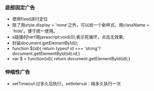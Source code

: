 ### 底部固定广告
- 使用fixed进行定位
- 除了用style.display = 'none'之外，可以给一个新样式，用className = 'hide'。便于统一使用。
- a链接的herf用javascript:void(0);表示死循环，点击无效果;
- 封装document.getElementById();
- function $(id){ return typeof id === 'string'?document.getElementById(id):id;}
- var $ = function(id){ return document.getElementById(id);}

### 伸缩性广告
- setTimeout:过多久后执行，setInterval：隔多久执行一次